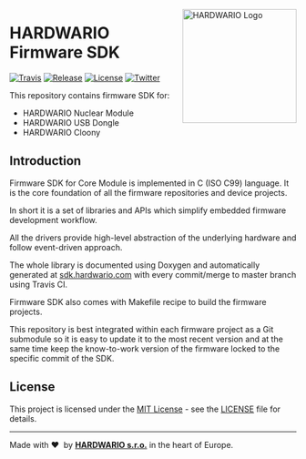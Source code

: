 <a href="https://www.hardwario.com/"><img src="https://www.hardwario.com/ci/assets/hw-logo.svg" width="200" alt="HARDWARIO Logo" align="right"></a>

# HARDWARIO Firmware SDK

[![Travis](https://img.shields.io/travis/bigclownlabs/bcf-sdk/master.svg)](https://travis-ci.org/bigclownlabs/bcf-sdk)
[![Release](https://img.shields.io/github/release/bigclownlabs/bcf-sdk.svg)](https://github.com/bigclownlabs/bcf-sdk/releases)
[![License](https://img.shields.io/github/license/bigclownlabs/bcf-sdk.svg)](https://github.com/bigclownlabs/bcf-sdk/blob/master/LICENSE)
[![Twitter](https://img.shields.io/twitter/follow/hardwario_en.svg?style=social&label=Follow)](https://twitter.com/hardwario_en)

This repository contains firmware SDK for:

* HARDWARIO Nuclear Module
* HARDWARIO USB Dongle
* HARDWARIO Cloony

## Introduction

Firmware SDK for Core Module is implemented in C (ISO C99) language.
It is the core foundation of all the firmware repositories and device projects.

In short it is a set of libraries and APIs which simplify embedded firmware development workflow.

All the drivers provide high-level abstraction of the underlying hardware and follow event-driven approach.

The whole library is documented using Doxygen and automatically generated at [sdk.hardwario.com](http://sdk.hardwario.com) with every commit/merge to master branch using Travis CI.

Firmware SDK also comes with Makefile recipe to build the firmware projects.

This repository is best integrated within each firmware project as a Git submodule so it is easy to update it to the most recent version and at the same time keep the know-to-work version of the firmware locked to the specific commit of the SDK.

## License

This project is licensed under the [MIT License](https://opensource.org/licenses/MIT/) - see the [LICENSE](LICENSE) file for details.

---

Made with &#x2764;&nbsp; by [**HARDWARIO s.r.o.**](https://www.hardwario.com/) in the heart of Europe.
